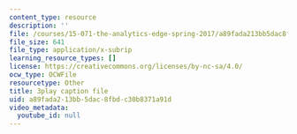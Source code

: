 ```yaml
---
content_type: resource
description: ''
file: /courses/15-071-the-analytics-edge-spring-2017/a89fada213bb5dac8fbdc30b8371a91d_o5bqy_5T07Y.vtt
file_size: 641
file_type: application/x-subrip
learning_resource_types: []
license: https://creativecommons.org/licenses/by-nc-sa/4.0/
ocw_type: OCWFile
resourcetype: Other
title: 3play caption file
uid: a89fada2-13bb-5dac-8fbd-c30b8371a91d
video_metadata:
  youtube_id: null
---
```

